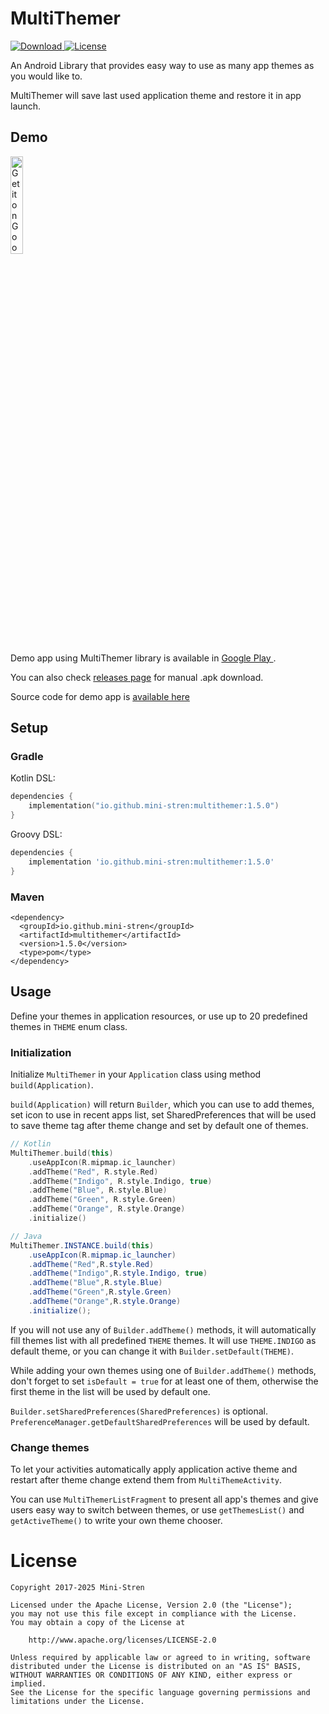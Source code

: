 # MultiThemer

[ ![Download](https://api.bintray.com/packages/mini-stren/maven/multithemer/images/download.svg) ](https://bintray.com/mini-stren/maven/multithemer/_latestVersion)
[![License](https://img.shields.io/badge/License-Apache%202.0-orange.svg)](https://opensource.org/licenses/Apache-2.0)

An Android Library that provides easy way to use as many app themes as you would like to.

MultiThemer will save last used application theme and restore it in app launch.

## Demo

<a href='https://play.google.com/store/apps/details?id=com.ministren.demoapp.multithemer'><img alt='Get it on Google Play' src='https://play.google.com/intl/en_us/badges/images/generic/en_badge_web_generic.png' width='20%' height='20%' /></a>

Demo app using MultiThemer library is available in
<a href='https://play.google.com/store/apps/details?id=com.ministren.demoapp.multithemer'>
Google Play
</a>.

You can also check <a href='https://github.com/Mini-Stren/MultiThemer/releases'>releases page</a>
for manual .apk download.

Source code for demo app is
<a href='https://github.com/Mini-Stren/MultiThemer/tree/master/app'>available here</a>

## Setup

### Gradle

Kotlin DSL:

```kotlin
dependencies {
    implementation("io.github.mini-stren:multithemer:1.5.0")
}
```       

Groovy DSL:

```gradle
dependencies {
    implementation 'io.github.mini-stren:multithemer:1.5.0'
}
```

### Maven

```maven
<dependency>
  <groupId>io.github.mini-stren</groupId>
  <artifactId>multithemer</artifactId>
  <version>1.5.0</version>
  <type>pom</type>
</dependency>
```

## Usage

Define your themes in application resources,
or use up to 20 predefined themes in `THEME` enum class.

### Initialization

Initialize `MultiThemer` in your `Application` class using method `build(Application)`.

`build(Application)` will return `Builder`, which you can use to add themes,
set icon to use in recent apps list,
set SharedPreferences that will be used to save theme tag after theme change
and set by default one of themes.

```kotlin
// Kotlin
MultiThemer.build(this)
    .useAppIcon(R.mipmap.ic_launcher)
    .addTheme("Red", R.style.Red)
    .addTheme("Indigo", R.style.Indigo, true)
    .addTheme("Blue", R.style.Blue)
    .addTheme("Green", R.style.Green)
    .addTheme("Orange", R.style.Orange)
    .initialize()
```

```java
// Java
MultiThemer.INSTANCE.build(this)
    .useAppIcon(R.mipmap.ic_launcher)
    .addTheme("Red",R.style.Red)
    .addTheme("Indigo",R.style.Indigo, true)
    .addTheme("Blue",R.style.Blue)
    .addTheme("Green",R.style.Green)
    .addTheme("Orange",R.style.Orange)
    .initialize();
```

If you will not use any of `Builder.addTheme()` methods,
it will automatically fill themes list with all predefined `THEME` themes.
It will use `THEME.INDIGO` as default theme, or you can change it with `Builder.setDefault(THEME)`.

While adding your own themes using one of `Builder.addTheme()` methods,
don't forget to set `isDefault = true` for at least one of them,
otherwise the first theme in the list will be used by default one.

`Builder.setSharedPreferences(SharedPreferences)` is optional.
`PreferenceManager.getDefaultSharedPreferences` will be used by default.

### Change themes

To let your activities automatically apply application active theme
and restart after theme change extend them from `MultiThemeActivity`.

You can use `MultiThemerListFragment` to present all app's themes
and give users easy way to switch between themes,
or use `getThemesList()` and `getActiveTheme()` to write your own theme chooser.

# License

```
Copyright 2017-2025 Mini-Stren

Licensed under the Apache License, Version 2.0 (the "License");
you may not use this file except in compliance with the License.
You may obtain a copy of the License at

    http://www.apache.org/licenses/LICENSE-2.0

Unless required by applicable law or agreed to in writing, software
distributed under the License is distributed on an "AS IS" BASIS,
WITHOUT WARRANTIES OR CONDITIONS OF ANY KIND, either express or implied.
See the License for the specific language governing permissions and
limitations under the License.
```
